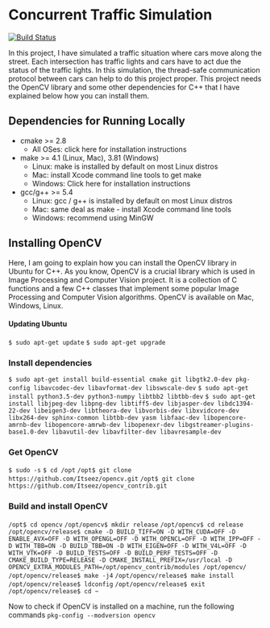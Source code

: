 # Concurrent Traffic Simulation

[![Build Status](https://travis-ci.org/joemccann/dillinger.svg?branch=master)](https://travis-ci.org/joemccann/dillinger)

In this project, I have simulated a traffic situation where cars move along the street. Each intersection has traffic lights and cars have to act due the status of the traffic lights. In this simulation, the thread-safe communication protocol between cars can help to do this project proper. This project needs the OpenCV library and some other dependencies for C++ that I have explained below how you can install them.

## Dependencies for Running Locally
* cmake >= 2.8
    * All OSes: click here for installation instructions
* make >= 4.1 (Linux, Mac), 3.81 (Windows)
    * Linux: make is installed by default on most Linux distros
    * Mac: install Xcode command line tools to get make
    * Windows: Click here for installation instructions
* gcc/g++ >= 5.4
    * Linux: gcc / g++ is installed by default on most Linux distros
    * Mac: same deal as make - install Xcode command line tools
    * Windows: recommend using MinGW

## Installing OpenCV
Here, I am going to explain how you can install the OpenCV library in Ubuntu for C++. As you know, OpenCV is a crucial library which is used in Image Processing and Computer Vision project.   It is a collection of C functions and a few C++ classes that implement some popular Image Processing and Computer Vision algorithms. OpenCV is available on Mac, Windows, Linux.

#### Updating Ubuntu
```$ sudo apt-get update```
```$ sudo apt-get upgrade```

### Install dependencies
```$ sudo apt-get install build-essential cmake git libgtk2.0-dev pkg-config libavcodec-dev libavformat-dev libswscale-dev```
```$ sudo apt-get install python3.5-dev python3-numpy libtbb2 libtbb-dev```
```$ sudo apt-get install libjpeg-dev libpng-dev libtiff5-dev libjasper-dev libdc1394-22-dev libeigen3-dev libtheora-dev libvorbis-dev libxvidcore-dev libx264-dev sphinx-common libtbb-dev yasm libfaac-dev libopencore-amrnb-dev libopencore-amrwb-dev libopenexr-dev libgstreamer-plugins-base1.0-dev libavutil-dev libavfilter-dev libavresample-dev```

### Get OpenCV
```$ sudo -s```
```$ cd /opt```
```/opt$ git clone https://github.com/Itseez/opencv.git```
```/opt$ git clone https://github.com/Itseez/opencv_contrib.git```

### Build and install OpenCV
```/opt$ cd opencv```
```/opt/opencv$ mkdir release```
```/opt/opencv$ cd release```
```/opt/opencv/release$ cmake -D BUILD_TIFF=ON -D WITH_CUDA=OFF -D ENABLE_AVX=OFF -D WITH_OPENGL=OFF -D WITH_OPENCL=OFF -D WITH_IPP=OFF -D WITH_TBB=ON -D BUILD_TBB=ON -D WITH_EIGEN=OFF -D WITH_V4L=OFF -D WITH_VTK=OFF -D BUILD_TESTS=OFF -D BUILD_PERF_TESTS=OFF -D CMAKE_BUILD_TYPE=RELEASE -D CMAKE_INSTALL_PREFIX=/usr/local -D OPENCV_EXTRA_MODULES_PATH=/opt/opencv_contrib/modules /opt/opencv/```
```/opt/opencv/release$ make -j4```
```/opt/opencv/release$ make install```
```/opt/opencv/release$ ldconfig```
```/opt/opencv/release$ exit```
```/opt/opencv/release$ cd ~```

Now to check if OpenCV is installed on a machine, run the following commands
```pkg-config --modversion opencv```

